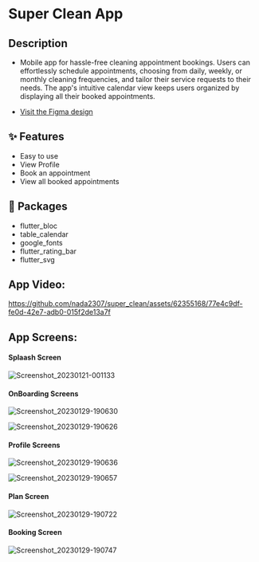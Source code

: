 # Super Clean App

## Description

- Mobile app for hassle-free cleaning appointment bookings. Users can effortlessly schedule appointments, choosing from daily, weekly, or monthly cleaning frequencies, and tailor their service requests to their needs. The app's intuitive calendar view keeps users organized by displaying all their booked appointments.

- [Visit the Figma design](https://xdfile.com/cleaning-services-app-ui-design-xd-template/)


## ✨ Features
- Easy to use
- View Profile
- Book an appointment
- View all booked appointments

## 🔌 Packages
- flutter_bloc
- table_calendar
- google_fonts
- flutter_rating_bar
- flutter_svg

## App Video:
https://github.com/nada2307/super_clean/assets/62355168/77e4c9df-fe0d-42e7-adb0-015f2de13a7f

## App Screens:

#### Splaash Screen
![Screenshot_20230121-001133](https://github.com/nada2307/super_clean/assets/62355168/dea2cb7b-e76e-45ba-955d-904b4338d7d3)

#### OnBoarding Screens
![Screenshot_20230129-190630](https://github.com/nada2307/super_clean/assets/62355168/7321f7be-5486-43b6-94ff-44d846c57b64)

![Screenshot_20230129-190626](https://github.com/nada2307/super_clean/assets/62355168/31cd74ae-43ef-4b1a-86ed-77b756950da0)

#### Profile Screens
![Screenshot_20230129-190636](https://github.com/nada2307/super_clean/assets/62355168/d03e9466-7942-4460-8a2f-9452656b4eec)

![Screenshot_20230129-190657](https://github.com/nada2307/super_clean/assets/62355168/db4e7b0c-36b3-44f5-a4bd-c86aaafc1ada)

#### Plan Screen
![Screenshot_20230129-190722](https://github.com/nada2307/super_clean/assets/62355168/fe5b7fff-a0c4-4a73-932c-8b36b3787319)

#### Booking Screen
![Screenshot_20230129-190747](https://github.com/nada2307/super_clean/assets/62355168/7533542b-c389-4a4d-bfb9-e4e025ca760a)
